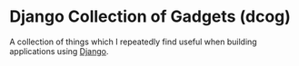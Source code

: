 Django Collection of Gadgets (dcog)
===================================

A collection of things which I repeatedly find useful when building applications using [Django](https://www.djangoproject.com/).
